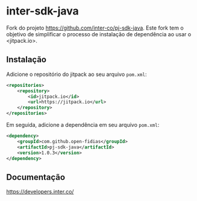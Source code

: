 # inter-sdk-java

Fork do projeto <https://github.com/inter-co/pj-sdk-java>. Este fork tem o objetivo de
simplificar o processo de instalação de dependência ao usar o <jitpack.io>.

## Instalação

Adicione o repositório do jitpack ao seu arquivo `pom.xml`:

```xml
<repositories>
    <repository>
        <id>jitpack.io</id>
        <url>https://jitpack.io</url>
    </repository>
</repositories>
```

Em seguida, adicione a dependência em seu arquivo `pom.xml`:

```xml
<dependency>
    <groupId>com.github.open-fidias</groupId>
    <artifactId>pj-sdk-java</artifactId>
    <version>1.0.3</version>
</dependency>
```

## Documentação

<https://developers.inter.co/>
